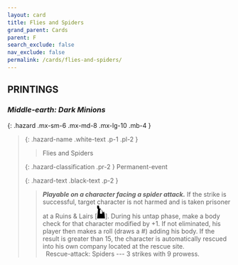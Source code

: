 ```yaml
---
layout: card
title: Flies and Spiders
grand_parent: Cards
parent: F
search_exclude: false
nav_exclude: false
permalink: /cards/flies-and-spiders/
---
```


## PRINTINGS


### _Middle-earth: Dark Minions_

{: .hazard .mx-sm-6 .mx-md-8 .mx-lg-10 .mb-4 }
> {: .hazard-name .white-text .p-1 .pl-2 }
> > <div class="hazard-mp"></div>
> > <div class="card-name">Flies and Spiders</div>
>
> {: .hazard-classification .pr-2 }
> Permanent-event
>
> {: .hazard-text .black-text .p-2 }
> > ***Playable on a character facing a spider attack.*** If the strike is successful, target character is not harmed and is taken prisoner at a Ruins & Lairs \[![](/assets/images/ruinlair.svg)]. During his untap phase, make a body check for that character modified by +1. If not eliminated, his player then makes a roll (draws a #) adding his body. If the result is greater than 15, the character is automatically rescued into his own company located at the rescue site. <br>&ensp;Rescue-attack: Spiders --- 3 strikes with 9 prowess. 
>
